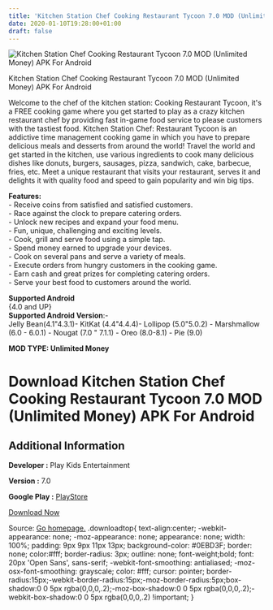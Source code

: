 ```yaml
---
title: 'Kitchen Station Chef Cooking Restaurant Tycoon 7.0 MOD (Unlimited Money) APK For Android'
date: 2020-01-10T19:28:00+01:00
draft: false
---
```


![Kitchen Station Chef Cooking Restaurant Tycoon 7.0 MOD (Unlimited Money) APK For Android](https://i1.wp.com/apkhome.net/wp-content/uploads/2020/01/Kitchen-Station-Chef-Cooking-Restaurant-Tycoon-7.0-MOD-Unlimited-Money.png "Kitchen Station Chef Cooking Restaurant Tycoon 7.0 MOD (Unlimited Money) APK For Android")

  

Kitchen Station Chef Cooking Restaurant Tycoon 7.0 MOD (Unlimited Money) APK For Android

Welcome to the chef of the kitchen station: Cooking Restaurant Tycoon, it's a FREE cooking game where you get started to play as a crazy kitchen restaurant chef by providing fast in-game food service to please customers with the tastiest food. Kitchen Station Chef: Restaurant Tycoon is an addictive time management cooking game in which you have to prepare delicious meals and desserts from around the world! Travel the world and get started in the kitchen, use various ingredients to cook many delicious dishes like donuts, burgers, sausages, pizza, sandwich, cake, barbecue, fries, etc. Meet a unique restaurant that visits your restaurant, serves it and delights it with quality food and speed to gain popularity and win big tips.

**Features:**  
\- Receive coins from satisfied and satisfied customers.  
\- Race against the clock to prepare catering orders.  
\- Unlock new recipes and expand your food menu.  
\- Fun, unique, challenging and exciting levels.  
\- Cook, grill and serve food using a simple tap.  
\- Spend money earned to upgrade your devices.  
\- Cook on several pans and serve a variety of meals.  
\- Execute orders from hungry customers in the cooking game.  
\- Earn cash and great prizes for completing catering orders.  
\- Serve your best food to customers around the world.

**Supported Android**  
{4.0 and UP}  
**Supported Android Version**:-  
Jelly Bean(4.1"4.3.1)- KitKat (4.4"4.4.4)- Lollipop (5.0"5.0.2) - Marshmallow (6.0 - 6.0.1) - Nougat (7.0 " 7.1.1) - Oreo (8.0-8.1) - Pie (9.0)

**MOD TYPE: Unlimited Money**

Download Kitchen Station Chef Cooking Restaurant Tycoon 7.0 MOD (Unlimited Money) APK For Android
=================================================================================================

Additional Information
----------------------

**Developer :** Play Kids Entertainment

**Version :** 7.0

**Google Play :** [PlayStore](https://play.google.com/store/apps/details?id=com.playkids.kitchen.station.chef.cooking.restaurant.tycoon.game)

  

[Download Now](https://store4app.co/post/kitchen-station-chef-cooking-restaurant-tycoon-7-0-mod-unlimited-money-apk-for-android_1578680506)

  
Source: [Go homepage.](https://store4app.co/post/kitchen-station-chef-cooking-restaurant-tycoon-7-0-mod-unlimited-money-apk-for-android_1578680506) .downloadtop{ text-align:center; -webkit-appearance: none; -moz-appearance: none; appearance: none; width: 100%; padding: 9px 9px 11px 13px; background-color: #0EBD3F; border: none; color:#fff; border-radius: 3px; outline: none; font-weight;bold; font: 20px 'Open Sans', sans-serif; -webkit-font-smoothing: antialiased; -moz-osx-font-smoothing: grayscale; color: #fff; cursor: pointer; border-radius:15px;-webkit-border-radius:15px;-moz-border-radius:5px;box-shadow:0 0 5px rgba(0,0,0,.2);-moz-box-shadow:0 0 5px rgba(0,0,0,.2);-webkit-box-shadow:0 0 5px rgba(0,0,0,.2) !important; }